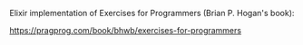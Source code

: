 
Elixir implementation of Exercises for Programmers (Brian P. Hogan's book):

https://pragprog.com/book/bhwb/exercises-for-programmers


